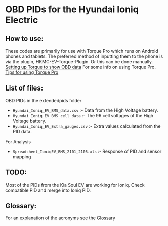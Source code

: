 # OBD PIDs for the Hyundai Ioniq Electric

## How to use:

These codes are primarily for use with Torque Pro which runs on Android phones and tablets. The preferred method of inputting them to the phone is via the plugin, HKMC-EV-Torque-Plugin.
Or this can be done manually. [Setting up Torque to show OBD data](https://jejusoul.github.io/OBD-PIDs-for-HKMC-EVs/)
For some info on using Torque Pro. [Tips for using Torque Pro](https://jejusoul.github.io/OBD-PIDs-for-HKMC-EVs/tips.html)

## List of files: 

OBD PIDs in the extendedpids folder 

- `Hyundai_Ioniq_EV_BMS_data.csv` :- Data from the High Voltage battery.
- `Hyundai_Ioniq_EV_BMS_cell_data` :- The 96 cell voltages of the High Voltage battery.
- `Hyundai_Ioniq_EV_Extra_gauges.csv` :- Extra values calculated from the PID data.

For Analysis

- `Spreadsheet_IoniqEV_BMS_2101_2105.xls` :- Response of PID and sensor mapping


## TODO:
Most of the PIDs from the Kia Soul EV are working for Ioniq. Check compatible PID and merge into Ioniq PID.

## Glossary:

For an explanation of the acronyms see the [Glossary](https://jejusoul.github.io/OBD-PIDs-for-HKMC-EVs/glossary.html)
